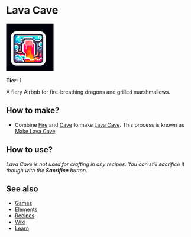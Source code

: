 # Lava Cave

![](../images/item.lavacave.png)

**Tier**: 1

A fiery Airbnb for fire-breathing dragons and grilled marshmallows.

## How to make?

* Combine [Fire](/wiki/elements/fire) and [Cave](/wiki/elements/cave) to make [Lava Cave](/wiki/elements/lava-cave). This process is known as [Make Lava Cave](/wiki/recipes/make-lava-cave).

## How to use?

_Lava Cave is not used for crafting in any recipes. You can still sacrifice it though with the **Sacrifice** button._

## See also

* [Games](/wiki/games)
* [Elements](/wiki/elements)
* [Recipes](/wiki/recipes)
* [Wiki](/wiki/index)
* [Learn](/learn/index)